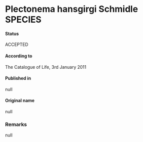 # Plectonema hansgirgi Schmidle SPECIES

#### Status
ACCEPTED

#### According to
The Catalogue of Life, 3rd January 2011

#### Published in
null

#### Original name
null

### Remarks
null